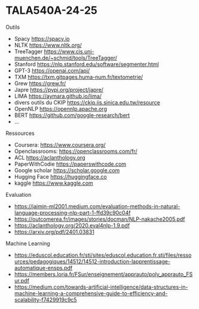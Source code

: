 # TALA540A-24-25

Outils
- Spacy https://spacy.io
- NLTK https://www.nltk.org/
- TreeTagger https://www.cis.uni-muenchen.de/~schmid/tools/TreeTagger/
- Stanford https://nlp.stanford.edu/software/segmenter.html
- GPT-3 https://openai.com/api/
- TXM https://txm.gitpages.huma-num.fr/textometrie/
- Grew https://grew.fr/
- Japre https://pypi.org/project/japre/
- LIMA https://aymara.github.io/lima/
- divers outils du CKIP https://ckip.iis.sinica.edu.tw/resource
- OpenNLP https://opennlp.apache.org
- BERT https://github.com/google-research/bert
- ...

Ressources
- Coursera: https://www.coursera.org/
- Openclassrooms: https://openclassrooms.com/fr/
- ACL https://aclanthology.org
- PaperWithCodie https://paperswithcode.com
- Google scholar https://scholar.google.com 
- Hugging Face https://huggingface.co
- kaggle https://www.kaggle.com

Evaluation
- https://jaimin-ml2001.medium.com/evaluation-methods-in-natural-language-processing-nlp-part-1-ffd39c90c04f
- https://outcomerea.fr/images/stories/docman/NLP-nakache2005.pdf
- https://aclanthology.org/2020.eval4nlp-1.9.pdf
- https://arxiv.org/pdf/2401.03831

Machine Learning 
- https://eduscol.education.fr/sti/sites/eduscol.education.fr.sti/files/ressources/pedagogiques/14512/14512-introduction-lapprentissage-automatique-ensps.pdf
- https://members.loria.fr/FSur/enseignement/apprauto/poly_apprauto_FSur.pdf
- https://medium.com/towards-artificial-intelligence/data-structures-in-machine-learning-a-comprehensive-guide-to-efficiency-and-scalability-f7429919c9c5




